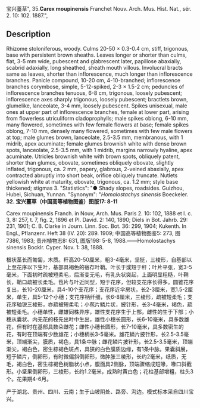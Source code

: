 宝兴薹草",
35.**Carex moupinensis** Franchet Nouv. Arch. Mus. Hist. Nat., sér. 2. 10: 102. 1887.",

## Description
Rhizome stoloniferous, woody. Culms 20-50 × 0.3-0.4 cm, stiff, trigonous, base with persistent brown sheaths. Leaves longer or shorter than culms, flat, 3-5 mm wide, pubescent and glabrescent later, papillose abaxially, scabrid adaxially, long sheathed, sheath mouth villous. Involucral bracts same as leaves, shorter than inflorescence, much longer than inflorescence branches. Panicle compound, 10-20 cm, 4-10-branched; inflorescence branches corymbose, simple, 5-12-spiked, 2-3 × 1.5-2 cm; peduncles of inflorescence branches tenuous, 6-8 cm, trigonous, loosely pubescent; inflorescence axes sharply trigonous, loosely pubescent; bractlets brown, glumelike, lanceolate, 3-4 mm, loosely pubescent. Spikes unisexual, male ones at upper part of inflorescence branches, female at lower part, arising from flowerless utriculiform cladoprophylls; male spikes oblong, 6-10 mm, many flowered, sometimes with few female flowers at base; female spikes oblong, 7-10 mm, densely many flowered, sometimes with few male flowers at top; male glumes brown, lanceolate, 2.5-3.5 mm, membranous, with 1 midrib, apex acuminate; female glumes brownish white with dense brown spots, lanceolate, 2.5-3.5 mm, with 1 midrib, margins narrowly hyaline, apex acuminate. Utricles brownish white with brown spots, obliquely patent, shorter than glumes, obovate, sometimes obliquely obovate, slightly inflated, trigonous, ca. 2 mm, papery, glabrous, 2-veined abaxially, apex contracted abruptly into short beak, orifice obliquely truncate. Nutlets yellowish white at maturity, obovate, trigonous, ca. 1.2 mm; style base thickened; stigmas 3.
  "Statistics": "● Shady slopes, roadsides. Guizhou, Hubei, Sichuan, Yunnan.
  "Synonym": "*Homalostachys sinensis* Boeckeler.
**32. 宝兴薹草（中国高等植物图鉴）图版17: 8-11**

Carex moupinensis Franch. in Nouv, Arch. Mus. Paris 2. 10: 102, 1888 et l. c. 3, 8: 257, t. 7, fig. 2, 1896 et Pl. David. 2: 140, 1890; Diels in Bot. Jahrb. 29: 231, 1901; C. B. Clarke in Journ. Linn. Soc. Bot. 36: 299, 1904; Kukenth. In Engl., Pflanzenr. Heft 38 (IV. 20): 289. 1909; 中国高等植物图鉴5: 273, 图7386, 1983; 贵州植物志8: 631, 图版198: 5-8, 1988.——Homolostachys sinensis Bocklr. Cyper. Nov. 1: 38, 1888.

根状茎长而匍匐，木质。秆高20-50厘米，粗3-4毫米，坚挺，三棱形，自基部以上至花序以下生叶，基部具褐色的宿存叶鞘。叶长于或短于秆；叶片平张，宽3-5毫米，下面初时疏被短柔毛，后渐变无毛，有乳头状突起，上面明显粗糙，叶鞘长，鞘口疏被长柔毛。苞片与叶近同型，短于花序，但较支花序长得多。圆锥花序复出，长10-20厘米，具4-10个支花序；支花序近伞房状，长2-3厘米，宽1.5-2厘米，单生，具5-12个小穗；支花序柄纤细，长6-8厘米，三棱形，疏被短柔毛；支花序轴锐三棱形，亦疏被短柔毛；小苞片鳞片状，披针形，长3-4毫米，褐色，疏被短柔毛。小穗单性，雌雄同株异序，雄性支花序生于上部，雌性的生于下部；小穗从囊状、内无花的枝先出叶中生出，雄性小穗长圆形，长6-10毫米，具多数雄花，但有时在基部具数朵雌花；雌性小穗长圆形，长7-10毫米，具多数密生的花，有时在顶端有少数雄花；小穗柄长3-5毫米。雄花鳞片披针形，长2.5-3.5毫米，顶端渐尖，膜质，褐色，具1条中脉；雌花鳞片披针形，长2.5-3.5毫米，顶端渐尖，褐白色，密生棕褐色斑点，具狭的白色膜质边缘，有1条中脉。果囊斜展，短于鳞片，倒卵形，有时微偏斜倒卵形，微肿胀三棱形，长约2毫米，纸质，无毛，褐白色，密生棕褐色树脂状小点，腹面具2侧脉，顶端骤缩成短喙，喙口斜截形。小坚果倒卵形，三棱形，长约1.2毫米，成熟时黄白色；花柱基部增粗，柱头3个。花果期4-6月。

产于湖北、贵州、四川、云南；生于山坡阴处、路旁、沟边。模式标本采自四川宝兴。
